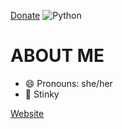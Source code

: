 [Donate](https://paypal.notokay.dev/)
![Python](https://img.shields.io/badge/Python-3776AB?style=for-the-badge&logo=python&logoColor=white)

# ABOUT ME

- 😄 Pronouns: she/her
- 🫵 Stinky

[Website](https://www.notokay.dev)
